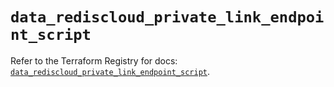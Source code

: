 # `data_rediscloud_private_link_endpoint_script`

Refer to the Terraform Registry for docs: [`data_rediscloud_private_link_endpoint_script`](https://registry.terraform.io/providers/redislabs/rediscloud/2.7.1/docs/data-sources/private_link_endpoint_script).
